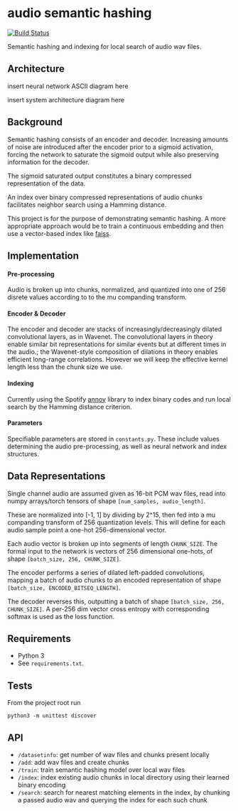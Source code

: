 # audio semantic hashing
[![Build Status](https://travis-ci.com/4d55397500/audio-semantic-hashing.svg?branch=master)](https://travis-ci.org/4d55397500/audio-semantic-hashing)


Semantic hashing and indexing for local search of audio wav files.

Architecture
---

insert neural network ASCII diagram here


insert system architecture diagram here

Background
---

Semantic hashing consists of an encoder and decoder.
Increasing amounts of noise are introduced after the encoder prior to a sigmoid activation, forcing the network to saturate the sigmoid output while also preserving information for the decoder.

The sigmoid saturated output constitutes a binary compressed representation of the data.


An index over binary compressed representations of audio chunks facilitates neighbor
search using a Hamming distance.


This project is for the purpose of demonstrating semantic hashing. A more appropriate approach would be to train a continuous embedding and then use a vector-based index like [faiss](https://github.com/facebookresearch/faiss).

Implementation
---
#### Pre-processing
Audio is broken up into chunks, normalized, and quantized into one of 256 disrete values according to to the mu companding transform.

#### Encoder & Decoder
The encoder and decoder are stacks of increasingly/decreasingly dilated convolutional layers, as in Wavenet. The convolutional layers in theory enable similar bit representations for similar events but at different times in the audio.; the Wavenet-style composition of dilations in theory enables efficient long-range correlations. However we will keep the effective kernel length less than the chunk size we use.

#### Indexing
Currently using the Spotify [annoy](https://github.com/spotify/annoy) library to index binary codes and run local search by the Hamming distance criterion.

#### Parameters

Specifiable parameters are stored in `constants.py`. These include values determining the audio pre-processing, as well as neural network and index structures.

Data Representations
--
Single channel audio are assumed given as 16-bit PCM wav files, read into numpy arrays/torch tensors of shape
`[num_samples, audio_length]`. 

These are normalized into [-1, 1] by dividing by 2^15, then fed into a mu companding transform of 256 quantization levels. This will define for each audio sample point a one-hot 256-dimensional vector.

Each audio vector is broken up into segments of length `CHUNK_SIZE`. The formal input to the network is vectors of 256 dimensional one-hots, of shape `[batch_size, 256, CHUNK_SIZE]`.

The encoder performs a series of dilated left-padded convolutions, mapping a batch of audio chunks to an encoded representation of shape `[batch_size, ENCODED_BITSEQ_LENGTH]`.

The decoder reverses this, outputting a batch of shape
`[batch_size, 256, CHUNK_SIZE]`. A per-256 dim vector cross entropy with corresponding softmax is used as the loss function.


Requirements
--
* Python 3
* See `requirements.txt`. 

Tests
---
From the project root run

```python3 -m unittest discover```

API
--

* `/datasetinfo`: get number of wav files and chunks present locally
* `/add`: add wav files and create chunks
* `/train`: train semantic hashing model over local wav files
* `/index`: index existing audio chunks in local directory using their learned binary encoding
* `/search`: search for nearest matching elements in the index, by chunking a passed audio wav and querying the index for each such chunk

